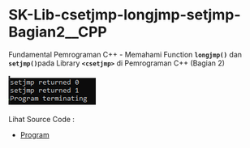 # SK-Lib-csetjmp-longjmp-setjmp-Bagian2__CPP
Fundamental Pemrograman C++ - Memahami Function <code><b>longjmp()</b></code> dan <code><b>setjmp()</b></code>pada Library <code><b>&lt;csetjmp></b></code> di Pemrograman C++ (Bagian 2)<br><br>
<img src="https://github.com/RizkyKhapidsyah/SK-Lib-csetjmp-longjmp-setjmp-Bagian2__CPP/blob/master/SK-Lib-csetjmp-longjmp-setjmp-Bagian2__CPP/result/001.PNG"><br><br>
Lihat Source Code : <br>
- <a href="https://github.com/RizkyKhapidsyah/SK-Lib-csetjmp-longjmp-setjmp-Bagian2__CPP/blob/master/SK-Lib-csetjmp-longjmp-setjmp-Bagian2__CPP/Source.cpp">Program</a>
